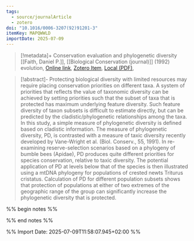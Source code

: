 ```yaml
---
tags:
  - source/journalArticle
  - zotero
doi: "10.1016/0006-3207(92)91201-3"
itemKey: MAPQWWLD
importDate: 2025-07-09
---
```

>[!metadata]+
> Conservation evaluation and phylogenetic diversity
> [[Faith, Daniel P.]], 
> [[Biological Conservation (journal)]] (1992)
> evolution, 
> [Online link](https://www.sciencedirect.com/science/article/pii/0006320792912013), [Zotero Item](zotero://select/library/items/MAPQWWLD), [Local (PDF)](file://C:/Users/aburg/Documents/references/zotero/storage/K58HNQKZ/Faith1992_ConservationEvaluation.pdf), 

>[!abstract]-
>Protecting biological diversity with limited resources may require placing conservation priorities on different taxa. A system of priorities that reflects the value of taxonomic diversity can be achieved by setting priorities such that the subset of taxa that is protected has maximum underlying feature diversity. Such feature diversity of taxon subsets is difficult to estimate directly, but can be predicted by the cladistic/phylogenetic relationships among the taxa. In this study, a simple measure of phylogenetic diversity is defined based on cladistic information. The measure of phylogenetic diversity, PD, is contrasted with a measure of taxic diversity recently developed by Vane-Wright et al. (Biol. Conserv., 55, 1991). In re-examining reserve-selection scenarios based on a phylogeny of bumble bees (Apidae), PD produces quite different priorities for species conservation, relative to taxic diversity. The potential application of PD at levels below that of the species is then illustrated using a mtDNA phylogeny for populations of crested newts Triturus cristatus. Calculation of PD for different population subsets shows that protection of populations at either of two extremes of the geographic range of the group can significantly increase the phylogenetic diversity that is protected.

%% begin notes %%

%% end notes %%

%% Import Date: 2025-07-09T11:58:07.945+02:00 %%
